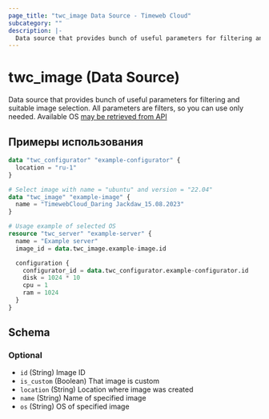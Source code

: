 ```yaml
---
page_title: "twc_image Data Source - Timeweb Cloud"
subcategory: ""
description: |-
  Data source that provides bunch of useful parameters for filtering and suitable image selection. All parameters are filters, so you can use only needed. Available OS may be retrieved from API https://api.timeweb.cloud/api/v1/images
---
```


# twc_image (Data Source)

Data source that provides bunch of useful parameters for filtering and suitable image selection. All parameters are filters, so you can use only needed. Available OS [may be retrieved from API](https://api.timeweb.cloud/api/v1/images)

## Примеры использования

```terraform
data "twc_configurator" "example-configurator" {
  location = "ru-1"
}

# Select image with name = "ubuntu" and version = "22.04"
data "twc_image" "example-image" {
  name = "TimewebCloud_Daring Jackdaw_15.08.2023"
}

# Usage example of selected OS
resource "twc_server" "example-server" {
  name = "Example server"
  image_id = data.twc_image.example-image.id

  configuration {
    configurator_id = data.twc_configurator.example-configurator.id
    disk = 1024 * 10
    cpu = 1
    ram = 1024
  }
}
```

<!-- schema generated by tfplugindocs -->
## Schema

### Optional

- `id` (String) Image ID
- `is_custom` (Boolean) That image is custom
- `location` (String) Location where image was created
- `name` (String) Name of specified image
- `os` (String) OS of specified image

